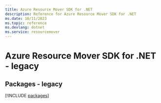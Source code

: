 ```yaml
---
title: Azure Resource Mover SDK for .NET
description: Reference for Azure Resource Mover SDK for .NET
ms.date: 10/11/2023
ms.topic: reference
ms.devlang: dotnet
ms.service: resourcemover
---
```

# Azure Resource Mover SDK for .NET - legacy
## Packages - legacy
[!INCLUDE [packages](resource-mover-index.md)]